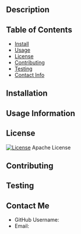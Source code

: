 # 


    
  ## Description 
  


  ## Table of Contents
  * [Install](#Installation)
  * [Usage](#Usage-Information)
  * [License](#License)
  * [Contributing](#Contributing)
  * [Testing](#Testing)
  * [Contact Info](#Contact-Me)
  

  ## Installation 
  


  ## Usage Information
  


  ## License
  [![License](https://img.shields.io/badge/License-Apache%202.0-blue.svg)](https://opensource.org/licenses/Apache-2.0)
  Apache License

  
  ## Contributing
  

  
  ## Testing
  

  
  ## Contact Me
  * GitHub Username: 
  * Email: 